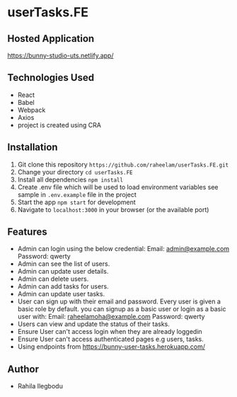 # userTasks.FE

## Hosted Application

https://bunny-studio-uts.netlify.app/

## Technologies Used

- React
- Babel
- Webpack
- Axios
- project is created using CRA

## Installation

1.  Git clone this repository `https://github.com/raheelam/userTasks.FE.git`
2.  Change your directory `cd userTasks.FE`
3.  Install all dependencies `npm install`
4.  Create .env file which will be used to load environment variables see sample in `.env.example` file in the project
5.  Start the app `npm start` for development
6.  Navigate to `localhost:3000` in your browser (or the available port)

## Features

- Admin can login using the below credential:
  Email: admin@example.com
  Password: qwerty
- Admin can see the list of users.
- Admin can update user details.
- Admin can delete users.
- Admin can add tasks for users.
- Admin can update user tasks.
- User can sign up with their email and password. Every user is given a basic role by default.
  you can signup as a basic user or login as a basic user with:
  Email: raheelamoha@example.com
  Password: qwerty
- Users can view and update the status of their tasks.
- Ensure User can't access login when they are already loggedin
- Ensure User can't access authenticated pages e.g users, tasks.
- Using endpoints from https://bunny-user-tasks.herokuapp.com/

## Author

- Rahila Ilegbodu
